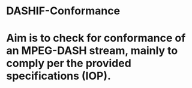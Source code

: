 # DASHIF-Conformance
# Aim is to check for conformance of an MPEG-DASH stream, mainly to comply per the provided specifications (IOP).
